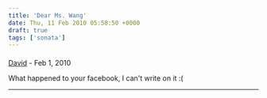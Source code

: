 ```yaml
---
title: 'Dear Ms. Wang'
date: Thu, 11 Feb 2010 05:58:50 +0000
draft: true
tags: ['sonata']
---
```



#### 
[David](http:// "davidh264@gmail.com") - <time datetime="2010-02-15 11:20:06">Feb 1, 2010</time>

What happened to your facebook, I can't write on it :(
<hr />
